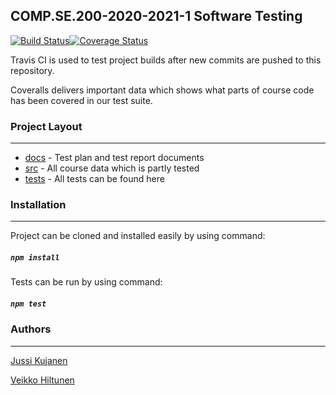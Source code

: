 ## COMP.SE.200-2020-2021-1 Software Testing

[![Build Status](https://travis-ci.com/Kujanenj/SoftwareTesting.svg?branch=main)](https://travis-ci.com/Kujanenj/SoftwareTesting)[![Coverage Status](https://coveralls.io/repos/github/Kujanenj/SoftwareTesting/badge.svg?branch=main&kill_cache=1)](https://coveralls.io/github/Kujanenj/SoftwareTesting?branch=main)

Travis CI is used to test project builds after new commits are pushed to this repository. 

Coveralls delivers important data which shows what parts of course code has been covered in our test suite. 

### Project Layout

------

- [docs](docs)  - Test plan and test report documents
- [src](src) - All course data which is partly tested
- [tests](tests) - All tests can be found here

### Installation

------

Project can be cloned and installed easily by using command:

##### `npm install`

Tests can be run by using command:

##### `npm test`

### Authors

------

[Jussi Kujanen](https://github.com/Kujanenj)

[Veikko Hiltunen](http://github.com/veeksi)
